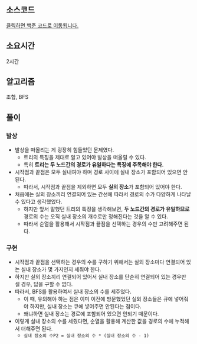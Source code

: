 ## 소스코드

[클릭하면 백준 코드로 이동됩니다.](https://www.acmicpc.net/source/80579434)

## 소요시간

2시간

## 알고리즘

조합, BFS

## 풀이

### 발상
- 발상을 떠올리는 게 굉장히 힘들었던 문제였다. 
    - 트리의 특징을 제대로 알고 있어야 발상을 떠올릴 수 있다.
    - 특히 **트리는 두 노드간의 경로가 유일하다는 특징에 주목해야 한다.**
- 시작점과 끝점은 모두 실내여야 하며 경로 사이에 실내 장소가 포함되어 있으면 안된다.
    - 따라서, 시작점과 끝점을 제외하면 모두 **실외 장소**가 포함되어 있어야 한다.
- 처음에는 실외 장소끼리 연결되어 있는 간선에 따라서 경로의 수가 다양하게 나타날 수 있다고 생각했었다.
    - 하지만 앞서 말했던 트리의 특징을 생각해보면, **두 노드간의 경로가 유일하므로** 경로의 수는 오직 실내 장소의 개수로만 정해진다는 것을 알 수 있다.
    - 따라서 순열을 활용해서 시작점과 끝점을 선택하는 경우의 수만 고려해주면 된다.

### 구현
- 시작점과 끝점을 선택하는 경우의 수를 구하기 위해서는 실외 장소마다 연결되어 있는 실내 장소가 몇 가지인지 세줘야 한다.
- 하지만 실외 장소끼리 연결되어 있어서 실내 장소를 단순히 연결되어 있는 경우만 셀 경우, 답을 구할 수 없다.
- 따라서, BFS를 활용하여서 실내 장소의 수를 세주었다.
    - 이 때, 유의해야 하는 점은 이미 이전에 방문했었던 실외 장소들은 큐에 넣어줘야 하지만, 실내 장소는 큐에 넣어주면 안된다는 점이다. 
    - 왜냐하면 실내 장소는 경로에 포함되어 있으면 안되기 때문이다.
- 이렇게 실내 장소의 수를 세줬다면, 순열을 활용해 계산한 값을 경로의 수에 누적해서 더해주면 된다. 
    - `실내 장소의 수P2 = 실내 장소의 수 * (실내 장소의 수 - 1)`